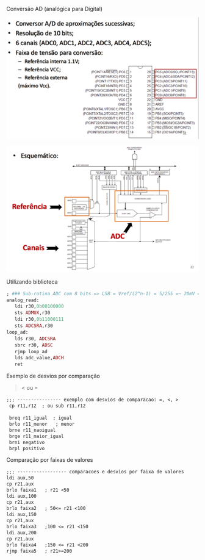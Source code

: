 
Conversão AD (analógica para Digital)

<img src=imagens/conversor_ad.png><P>
 <img src=imagens/conversorAd_blocos.png><P>
 
 Utilizando biblioteca
 ```ruby
 ; ### Sub-rotina ADC com 8 bits => LSB = Vref/(2^n-1) = 5/255 =~ 20mV => 0b00000001 =~ 20mV ###
analog_read:
	ldi r30,0b00100000
	sts ADMUX,r30
	ldi r30,0b11000111
	sts ADCSRA,r30
loop_ad:
	lds r30, ADCSRA		
	sbrc r30, ADSC		
	rjmp loop_ad 
	lds adc_value,ADCH
	ret
 ```

Exemplo de desvios por comparação
> < ou =
```
;;; ---------------- exemplo com desvios de comparacao: =, <, >
 cp r11,r12  ; ou sub r11,r12
  
 breq r11_igual  ; igual
 brlo r11_menor   ; menor
 brne r11_naoigual
 brge r11_maior_igual
 brni negativo
 brpl positivo
  ```
  
  
 Comparação por faixas de valores
 ```
 ;;; ------------------ comparacoes e desvios por faixa de valores
ldi aux,50
cp r21,aux
brlo faixa1   ; r21 <50  
ldi aux,100
cp r21,aux
brlo faixa2   ; 50<= r21 <100  
ldi aux,150
cp r21,aux
brlo faixa3   ;100 <= r21 <150 
ldi aux,200
cp r21,aux
brlo faixa4   ;150 <= r21 <200 
rjmp faixa5   ; r21>=200
``` 
